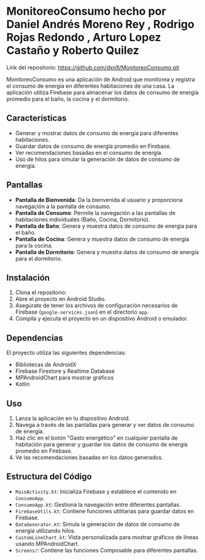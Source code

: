 # MonitoreoConsumo hecho por Daniel Andrés Moreno Rey , Rodrigo Rojas Redondo , Arturo Lopez Castaño y Roberto Quilez

Link del repositorio: https://github.com/dxn1l/MonitoreoConsumo.git

MonitoreoConsumo es una aplicación de Android que monitorea y registra el consumo de energía en diferentes habitaciones de una casa. La aplicación utiliza Firebase para almacenar los datos de consumo de energía promedio para el baño, la cocina y el dormitorio.

## Características

- Generar y mostrar datos de consumo de energía para diferentes habitaciones.
- Guardar datos de consumo de energía promedio en Firebase.
- Ver recomendaciones basadas en el consumo de energía.
- Uso de hilos para simular la generación de datos de consumo de energía.

## Pantallas

- **Pantalla de Bienvenida**: Da la bienvenida al usuario y proporciona navegación a la pantalla de consumo.
- **Pantalla de Consumo**: Permite la navegación a las pantallas de habitaciones individuales (Baño, Cocina, Dormitorio).
- **Pantalla de Baño**: Genera y muestra datos de consumo de energía para el baño.
- **Pantalla de Cocina**: Genera y muestra datos de consumo de energía para la cocina.
- **Pantalla de Dormitorio**: Genera y muestra datos de consumo de energía para el dormitorio.

## Instalación

1. Clona el repositorio:
2. Abre el proyecto en Android Studio.
3. Asegúrate de tener los archivos de configuración necesarios de Firebase (`google-services.json`) en el directorio `app`.
4. Compila y ejecuta el proyecto en un dispositivo Android o emulador.

## Dependencias

El proyecto utiliza las siguientes dependencias:

- Bibliotecas de AndroidX
- Firebase Firestore y Realtime Database
- MPAndroidChart para mostrar gráficos
- Kotlin

## Uso

1. Lanza la aplicación en tu dispositivo Android.
2. Navega a través de las pantallas para generar y ver datos de consumo de energía.
3. Haz clic en el botón "Gasto energético" en cualquier pantalla de habitación para generar y guardar los datos de consumo de energía promedio en Firebase.
4. Ve las recomendaciones basadas en los datos generados.

## Estructura del Código

- `MainActivity.kt`: Inicializa Firebase y establece el contenido en `ConsumoApp`.
- `ConsumoApp.kt`: Gestiona la navegación entre diferentes pantallas.
- `FirebaseUtils.kt`: Contiene funciones utilitarias para guardar datos en Firebase.
- `DataGenerator.kt`: Simula la generación de datos de consumo de energía utilizando hilos.
- `CustomLineChart.kt`: Vista personalizada para mostrar gráficos de líneas usando MPAndroidChart.
- `Screens/`: Contiene las funciones Composable para diferentes pantallas.

